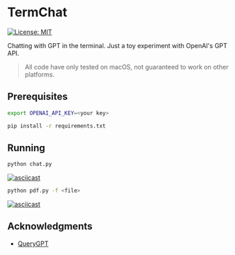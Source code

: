 # TermChat

[![License: MIT](https://img.shields.io/badge/License-MIT-yellow.svg)](https://opensource.org/licenses/MIT)

Chatting with GPT in the terminal. Just a toy experiment with OpenAI's GPT API.

> All code have only tested on macOS, not guaranteed to work on other platforms.

## Prerequisites

```bash
export OPENAI_API_KEY=<your key>
```

```bash
pip install -r requirements.txt
```

## Running

```bash
python chat.py
```

[![asciicast](https://asciinema.org/a/Ewv7HoFCBc1s2RrulEQ2ou3SC.svg)](https://asciinema.org/a/Ewv7HoFCBc1s2RrulEQ2ou3SC)


```bash
python pdf.py -f <file>
```

[![asciicast](https://asciinema.org/a/8EdULKTLvgi1nFlYRmS7zMl5U.svg)](https://asciinema.org/a/8EdULKTLvgi1nFlYRmS7zMl5U)

## Acknowledgments

- [QueryGPT](https://github.com/tsensei/QueryGPT)
